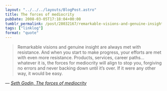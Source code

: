 ```yaml
---
layout: "../../../layouts/BlogPost.astro"
title: The forces of mediocrity
pubDate: 2008-03-05T17:18:04+00:00
tumblr_permalink: /post/28032167/remarkable-visions-and-genuine-insight-are-always
tags: ["linklog"]
format: "quote"
---
```


> Remarkable visions and genuine insight are always met with resistance. And when you start to make progress, your efforts are met with even more resistance. Products, services, career paths&hellip; whatever it is, the forces for mediocrity will align to stop you, forgiving no errors and never backing down until it&rsquo;s over. If it were any other way, it would be easy.

— <cite>[Seth Godin, _The forces of mediocrity_](https://seths.blog/2008/03/the-forces-of-m/)</cite>
